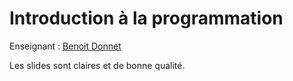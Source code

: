 
# Introduction à la programmation

Enseignant : [Benoit Donnet](https://annuaire.uliege.be/U216357)

Les slides sont claires et de bonne qualité.